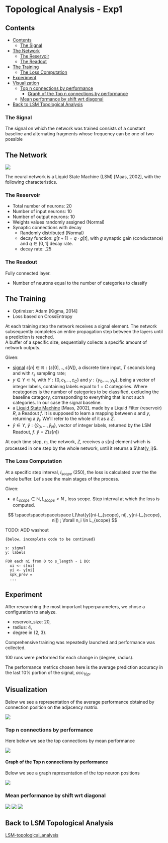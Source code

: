 # Topological Analysis - Exp1

## Contents
- [Contents](#contents)
  - [The Signal](#the-signal)
- [The Network](#the-network)
  - [The Reservoir](#the-reservoir)
  - [The Readout](#the-readout)
- [The Training](#the-training)
  - [The Loss Computation](#the-loss-computation)
- [Experiment](#experiment)
- [Visualization](#visualization)
  - [Top n connections by performance](#top-n-connections-by-performance)
    - [Graph of the Top n connections by performance](#graph-of-the-top-n-connections-by-performance)
  - [Mean performance by shift wrt diagonal](#mean-performance-by-shift-wrt-diagonal)
- [Back to LSM Topological Analysis](#back-to-lsm-topological-analysis)

### The Signal
The signal on which the network was trained consists of a constant baseline and alternating fragments whose frequency can be one of two possible

## The Network

<img src='./imgs/network1.png'>

The neural network is a Liquid State Machine (LSM) \[Maas, 2002\], with the following characteristics.

### The Reservoir

* Total number of neurons: 20
* Number of input neurons: 10
* Number of output neurons: 10
* Weights values randomly assigned (Normal)
* Synaptic connections with decay
   * Randomly distributed (Normal)
   * decay function: $g[t+1] = q \cdot g[t]$, with $g$ synaptic gain (conductance) and $q \in [0, 1]$ decay rate.
   * decay rate: .25

### The Readout

Fully connected layer.
* Number of neurons equal to the number of categories to classify

## The Training

* Optimizer: Adam \[Kigma, 2014\]
* Loss based on CrossEntropy

At each training step the network receives a signal element.
The network subsequently completes an entire propagation step between the layers until a prediction is reached.  
A buffer of a specific size, sequentially collects a specific amount of network outputs.



Given:  
* [signal](#the-signal) $s[n] \in \mathbb{R} : \{s[0], .., s[N]\}$, a discrete time input, $T$ seconds long and with $r_s$ sampling rate;
* $y \in Y \subset \mathbb{N}$, with $Y: \{0, c_1, .., c_C\}$ and $y:\{y_0, ..., y_N\}$, being a vector of integer labels, containing labels equal to 1 + $C$ categories. Where ncategories is the number of categories to be classified, excluding the baseline category, corresponding to everything that is not such categories. In our case the signal baseline.
* a [Liquid State Machine](#the-network) [Maas, 2002], made by a Liquid Filter (reservoir) $R$, a Readout $f$. It is supposed to learn a mapping between $s$ and $y$, returning a $\hat{y}_i$. We'll refer to the whole of it as a $Z$.
* $\hat{y} \in Y$, $\hat{y}:\{\hat{y}_0, ..., \hat{y}_N\}$, vector of integer labels, returned by the LSM Readout, $f$. $\hat{y}=Z(s[n])$


At each time step, $n_i$, the network, $Z$, receives a $s[n_i]$ element which is processed in one step by the whole network, until it returns a $\hat{y_i}$. 

### The Loss Computation
At a specific step interval, $l_{scope}$ (250), the loss is calculated over the the whole buffer. Let's see the main stages of the process.

Given:
* a $L_{scope} \in \mathbb{N}, L_{scope}<N$ , loss scope. Step interval at which the loss is computed.

<!-- * a buffer $B_{y}$,  
$$ (\forall n_i \in [0, N]):  \\
\space\space\space\space \hat{y}_i=Z(s[n_i]) \\
B[n_i] \leftarrow \hat{y}_i
$$ -->

$$
\space\space\space\space L(\hat{y}[ni-L_{scope}, ni], y[ni-L_{scope}, ni]) ; \forall n_i \in L_{scope}
$$

TODO: ADD washout

```
{below, incomplete code to be continued}

s: signal
y: labels

FOR each ni from 0 to s_length - 1 DO:
  xi <- s[ni]
  yi <- y[ni]
  spk_prev = 
  ...
```

## Experiment
After researching the most important hyperparameters,
we chose a configuration to analyze.  
* reservoir_size: 20,
* radius: 4,
* degree in \{2, 3\}.

Comprehensive training was repeatedly launched and performance was collected.  

100 runs were performed for each change in (degree, radius).

The performance metrics chosen here is the average prediction accuracy in the last 10% portion of the signal, $acc_{10p}$.


## Visualization
Below we see a representation of the average performance obtained by connection position on the adjacency matrix.

<img src='./topological_analysis/perf_x_pos-mean.png'>
<!-- Each graph was obtained by multiplying the binary adjacency matrix of each run by $acc_{10p}$ and finally averaging for each cell.

<img src='./topological_analysis/avg_acc_per_pos-ressize_20-d_1-r_4.png' width=50%>
<img src='./topological_analysis/avg_acc_per_pos-ressize_20-d_2-r_4.png' width=50%>
<img src='./topological_analysis/avg_acc_per_pos-ressize_20-d_3-r_4.png' width=50%>
<img src='./topological_analysis/avg_acc_per_pos-ressize_20-d_4-r_4.png' width=50%>
<img src='./topological_analysis/avg_acc_per_pos-ressize_20-d_3-r_3.png' width=50%> -->


<!-- Here below we see reported the same values as in the graphs above, but filtered by $acc_{10p}$ > 0.25

<img src='./topological_analysis/avg_acc_per_pos-ressize_20-d_1-r_4-25pc.png' width=50%>
<img src='./topological_analysis/avg_acc_per_pos-ressize_20-d_2-r_4-25pc.png' width=50%>
<img src='./topological_analysis/avg_acc_per_pos-ressize_20-d_3-r_4-25pc.png' width=50%>
<img src='./topological_analysis/avg_acc_per_pos-ressize_20-d_4-r_4-25pc.png' width=50%>
<img src='./topological_analysis/avg_acc_per_pos-ressize_20-d_3-r_3-25pc.png' width=50%> -->

### Top n connections by performance

Here below we see the top connections by mean performance

<img src='./topological_analysis/top_perf_x_pos-mean.png'>

#### Graph of the Top n connections by performance

Below we see a graph rapresentation of the top neuron positions

<img src='./topological_analysis/top_perf_graph.png'>

### Mean performance by shift wrt diagonal

<img src='./topological_analysis/shift-perf_x_pos-mean.png'>

<img src='./topological_analysis/shift-top_perf_graph.png'>

<img src='./topological_analysis/shift-top_perf_x_pos-mean.png'>


## Back to LSM Topological Analysis

[LSM-topological_analysis](./../../../docs/LSM-topological_analysis.md)
